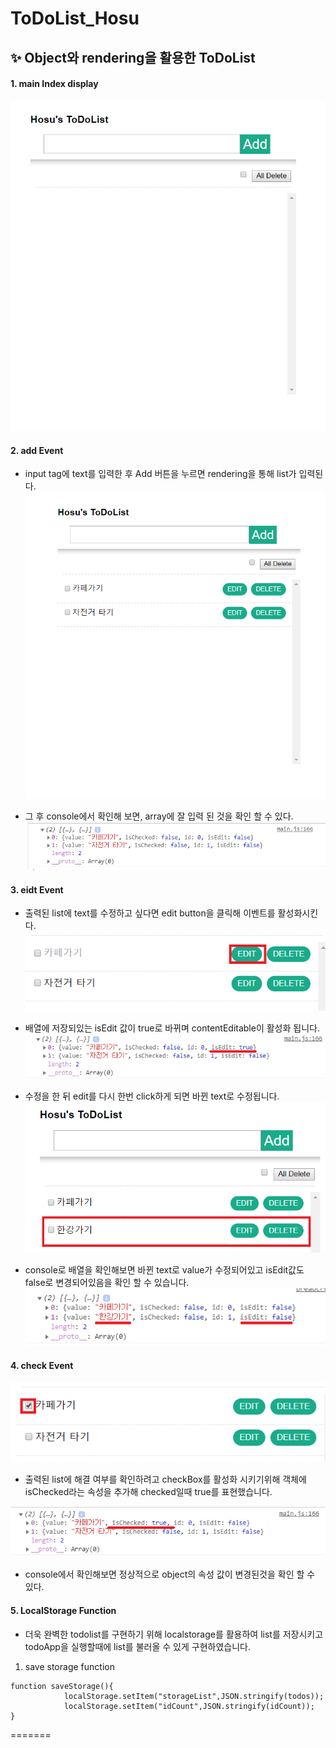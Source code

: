 ﻿
# ToDoList_Hosu

## ✨ Object와 rendering을 활용한 ToDoList 

#### 1. main Index display
![mainIndex](./image/mainIndex.png)

#### 2. add Event
- input tag에 text를 입력한 후 Add 버튼을 누르면 rendering을 통해
list가 입력된다.
![addEvent](./image/addText.png)


- 그 후 console에서 확인해 보면, array에 잘 입력 된 것을 확인 할 수 있다.
![addArray](./image/addArray.png)


#### 3. eidt Event
- 출력된 list에 text를 수정하고 싶다면 edit button을 클릭해 이벤트를 활성화시킨다.
![editEvent](./image/editEvent.png)

- 배열에 저장되있는 isEdit 값이 true로 바뀌며 contentEditable이 활성화 됩니다.
![eidtEventArray](./image/editEventArray.png)

- 수정을 한 뒤 edit를 다시 한번 click하게 되면 바뀐 text로 수정됩니다.
![editFinish](./image/editFinish.png)

- console로 배열을 확인해보면 바뀐 text로 value가 수정되어있고 isEdit값도 false로 변경되어있음을 확인 할 수 있습니다.
![editFinishArray](./image/editFinishArray.png)

#### 4. check Event
![checkEvent](./image/checkEvent.png)
- 출력된 list에 해결 여부를 확인하려고 checkBox를 활성화 시키기위해 객체에 isChecked라는 속성을 추가해 checked일때 true를 표현했습니다.

![checkEventArray](./image/checkEventArray.png)
- console에서 확인해보면 정상적으로 object의 속성 값이 변경된것을 확인 할 수 있다.

#### 5. LocalStorage Function
- 더욱 완벽한 todolist를 구현하기 위해 localstorage를 활용하여 list를 저장시키고 todoApp을 실행할때에 list를 불러올 수 있게 구현하였습니다.
1) save storage function
~~~
function saveStorage(){
            localStorage.setItem("storageList",JSON.stringify(todos));
            localStorage.setItem("idCount",JSON.stringify(idCount));
}
~~~
=======

